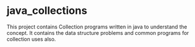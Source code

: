 # java_collections


This project contains Collection programs written in java to understand the concept.
It contains the data structure problems and common programs for collection uses also.
